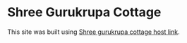 # Shree Gurukrupa Cottage

This site was built using [Shree gurukrupa cottage host link](https://monika123-pawar.github.io/cottage/index.html).

